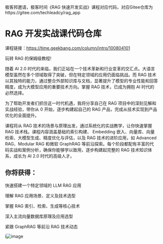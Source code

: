 极客邦邀请，极客时间《RAG 快速开发实战》课程对应代码，对应Gitee仓库为https://gitee.com/techleadcy/rag_app

# RAG 开发实战课代码仓库

课程链接：https://time.geekbang.com/column/intro/100804101

玩转 RAG 的保姆级教程!

随着 AI 2.0 时代的来临，我们正站在一个技术革新和行业变革的交汇点。大语言模型虽然在多个领域取得了突破，但在特定领域的应用仍面临挑战。而 RAG 技术以其独特的能力，通过整合外部知识库与文档，显著提升了模型的专业性能和回答精度，成为大模型应用的重要技术方向。掌握 RAG 技术，已成为拥抱 AI 时代的必然选择。

为了帮助开发者们抓住这一时代机遇，我将分享自己在 RAG 项目中的深刻见解和实战经验，带你从 0 开始，逐步构建起自己的 RAG 产品，完成从技术实现到产品优化的全面提升。

课程将从 RAG 技术的场景与原理出发，通过系统化的实战教学，让你快速掌握 RAG 技术栈。课程内容涵盖基础的索引构建、 Embedding 嵌入、向量库、向量检索、大模型生成、精度优化与评估，以及 RAG 技术的进阶应用，如 Advanced RAG、Modular RAG 和微软 GraphRAG 等前沿探索。每个阶段都配有丰富的代码实战和案例分析，确保你能够学以致用，逐步构建起完整的 RAG 技术知识体系，成长为 AI 2.0 时代的高级人才。

## 你将获得：

快速搭建一个特定领域的 LLM RAG 应用

理解 RAG 应用场景、定义及技术选型

掌握 RAG 索引、检索、生成等核心技术

深入主流向量数据库原理及应用选型

紧跟 GraphRAG 等前沿 RAG 技术动态

i![image](https://github.com/user-attachments/assets/78da9615-f118-4579-9541-0d0a2693f64e)
